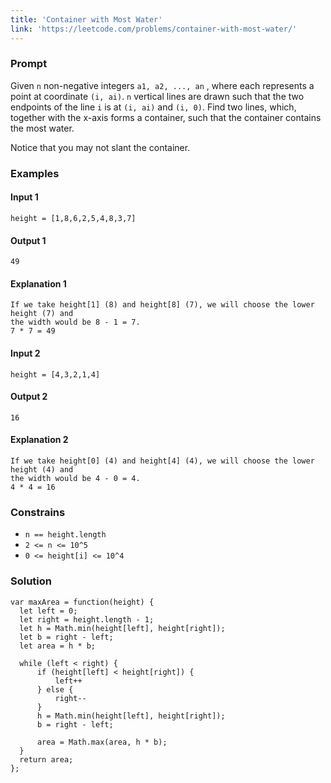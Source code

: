 ```yaml
---
title: 'Container with Most Water'
link: 'https://leetcode.com/problems/container-with-most-water/'
---
```



### Prompt
Given `n` non-negative integers `a1, a2, ..., an` , where each represents a point at coordinate `(i, ai)`. `n` vertical lines are drawn such that the two endpoints of the line `i` is at `(i, ai)` and `(i, 0)`. Find two lines, which, together with the x-axis forms a container, such that the container contains the most water.

Notice that you may not slant the container.
 

### Examples

#### Input 1
`height = [1,8,6,2,5,4,8,3,7]`

#### Output 1
`49`

#### Explanation 1
```
If we take height[1] (8) and height[8] (7), we will choose the lower height (7) and
the width would be 8 - 1 = 7. 
7 * 7 = 49
```

#### Input 2
`height = [4,3,2,1,4]`
#### Output 2
`16`

#### Explanation 2
```
If we take height[0] (4) and height[4] (4), we will choose the lower height (4) and
the width would be 4 - 0 = 4. 
4 * 4 = 16
```

### Constrains

* `n == height.length`
* `2 <= n <= 10^5`
* `0 <= height[i] <= 10^4`
 
### Solution

```
var maxArea = function(height) {
  let left = 0;
  let right = height.length - 1;
  let h = Math.min(height[left], height[right]);
  let b = right - left;
  let area = h * b;
  
  while (left < right) {
      if (height[left] < height[right]) {
          left++
      } else {
          right--
      }
      h = Math.min(height[left], height[right]);
      b = right - left;
      
      area = Math.max(area, h * b);
  }
  return area;
};
```
